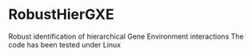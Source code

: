 # RobustHierGXE
Robust identification of hierarchical Gene Environment interactions
The code has been tested under Linux

